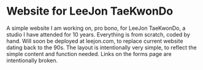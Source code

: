 # Website for LeeJon TaeKwonDo
A simple website I am working on, pro bono, for LeeJon TaeKwonDo, a studio I have attended for 10 years.
Everything is from scratch, coded by hand.
Will soon be deployed at leejon.com, to replace current website dating back to the 90s.
The layout is intentionally very simple, to reflect the simple content and function needed.
Links on the forms page are intentionally broken.
